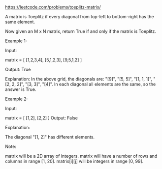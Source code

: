 https://leetcode.com/problems/toeplitz-matrix/

A matrix is Toeplitz if every diagonal from top-left to bottom-right has the same element.

Now given an M x N matrix, return True if and only if the matrix is Toeplitz.


Example 1:

Input:

matrix = [
  [1,2,3,4],
  [5,1,2,3],
  [9,5,1,2]
]

Output: True

Explanation:
In the above grid, the diagonals are:
"[9]", "[5, 5]", "[1, 1, 1]", "[2, 2, 2]", "[3, 3]", "[4]".
In each diagonal all elements are the same, so the answer is True.


Example 2:

Input:

matrix = [
  [1,2],
  [2,2]
]
Output: False

Explanation:

The diagonal "[1, 2]" has different elements.


Note:

matrix will be a 2D array of integers.
matrix will have a number of rows and columns in range [1, 20].
matrix[i][j] will be integers in range [0, 99].